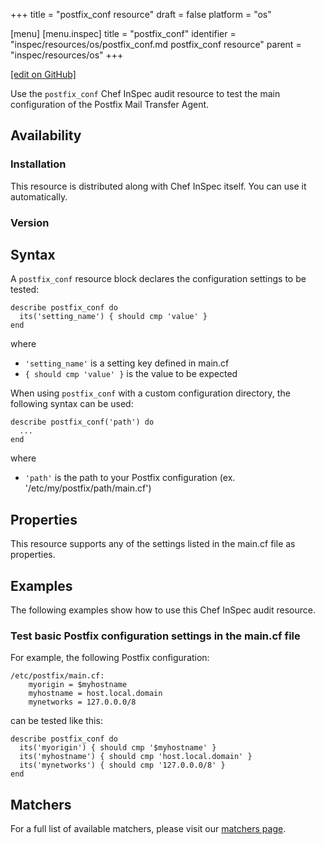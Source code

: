 +++
title = "postfix_conf resource"
draft = false
platform = "os"

[menu]
  [menu.inspec]
    title = "postfix_conf"
    identifier = "inspec/resources/os/postfix_conf.md postfix_conf resource"
    parent = "inspec/resources/os"
+++

[\[edit on GitHub\]](https://github.com/inspec/inspec/blob/master/www/content/inspec/resources/postfix_conf.md)

Use the `postfix_conf` Chef InSpec audit resource to test the main configuration of the Postfix Mail Transfer Agent.

## Availability

### Installation

This resource is distributed along with Chef InSpec itself. You can use it automatically.

### Version

## Syntax

A `postfix_conf` resource block declares the configuration settings to be tested:

    describe postfix_conf do
      its('setting_name') { should cmp 'value' }
    end

where

- `'setting_name'` is a setting key defined in main.cf
- `{ should cmp 'value' }` is the value to be expected

When using `postfix_conf` with a custom configuration directory, the following syntax can be used:

    describe postfix_conf('path') do
      ...
    end

where

- `'path'` is the path to your Postfix configuration (ex. '/etc/my/postfix/path/main.cf')

## Properties

This resource supports any of the settings listed in the main.cf file as properties.

## Examples

The following examples show how to use this Chef InSpec audit resource.

### Test basic Postfix configuration settings in the main.cf file

For example, the following Postfix configuration:

    /etc/postfix/main.cf:
    	myorigin = $myhostname
    	myhostname = host.local.domain
    	mynetworks = 127.0.0.0/8

can be tested like this:

    describe postfix_conf do
      its('myorigin') { should cmp '$myhostname' }
      its('myhostname') { should cmp 'host.local.domain' }
      its('mynetworks') { should cmp '127.0.0.0/8' }
    end

## Matchers

For a full list of available matchers, please visit our [matchers page](/inspec/matchers/).
